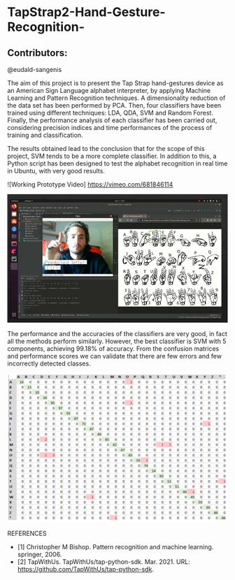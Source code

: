 # TapStrap2-Hand-Gesture-Recognition-
## Contributors:
@eudald-sangenis

The aim of this project is to present the Tap Strap hand-gestures device as an American Sign Language alphabet interpreter, by applying Machine Learning and Pattern Recognition techniques. A dimensionality reduction of the data set has been performed by PCA. Then, four classifiers have been trained using different techniques: LDA, QDA, SVM and Random Forest. Finally, the performance analysis of each classifier has been carried out, considering precision indices and time performances of the process of training and classification. 

The results obtained lead to the conclusion that for the scope of this project, SVM tends to be a more complete classifier. In addition to this, a Python script has been designed to test the alphabet recognition in real time in Ubuntu, with very good results.

![Working Prototype Video] https://vimeo.com/681846114

![Working Prototype1](test.png)

The performance and the accuracies of the classifiers are very good, in fact all the methods perform similarly. However, the best classifier is SVM with 5 components, achieving 99.18% of accuracy. From the confusion matrices and performance scores we can validate that there are few errors and few incorrectly detected classes.

![Working Prototype1](Performance.png)

REFERENCES
- [1] Christopher M Bishop. Pattern recognition and machine learning. springer, 2006.
- [2] TapWithUs. TapWithUs/tap-python-sdk. Mar. 2021. URL: https://github.com/TapWithUs/tap-python-sdk.
